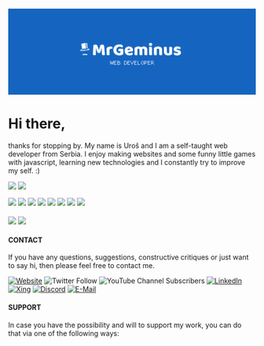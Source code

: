 ![MrGeminus Banner](https://github.com/MrGeminus/MrGeminus/blob/main/MrGeminusGitHubBanner.svg)
# Hi there,


thanks for stopping by. My name is Uroš and I am a self-taught web developer from Serbia. I enjoy making websites and some funny little games with javascript,
learning new technologies and I constantly try to improve my self. :)

<img height="175px" src="https://github-readme-stats.vercel.app/api?username=mrgeminus&show_icons=true&theme=tokyonight&include_all_commits=true&count_private=true&border_radius=0&hide_border=true"/> <img height="175px" src="https://github-readme-stats.vercel.app/api/top-langs/?username=mrgeminus&layout=compact&langs_count=9&border_radius=0&hide_border=true&theme=tokyonight&card_width=300"/>

<div style="display:inline_block">
<img width="50px" src='https://cdn.jsdelivr.net/gh/devicons/devicon/icons/html5/html5-plain-wordmark.svg'>
  
<img width="50px" src='https://cdn.jsdelivr.net/gh/devicons/devicon/icons/css3/css3-plain-wordmark.svg'>
  
<img width="50px" src='https://cdn.jsdelivr.net/gh/devicons/devicon/icons/sass/sass-original.svg'>  
  
<img width="50px" src='https://cdn.jsdelivr.net/gh/devicons/devicon/icons/tailwindcss/tailwindcss-plain.svg'>
  
<img width="50px" src='https://cdn.jsdelivr.net/gh/devicons/devicon/icons/javascript/javascript-original.svg'>
  
<img width="50px" src='https://cdn.jsdelivr.net/gh/devicons/devicon/icons/typescript/typescript-original.svg'>
  
<img width="50px" src='https://cdn.jsdelivr.net/gh/devicons/devicon/icons/vuejs/vuejs-original.svg'>
  
<img width="50px" src='https://cdn.jsdelivr.net/gh/devicons/devicon/icons/php/php-original.svg'>
</div>

####
<a href="https://github.com/MrGeminus/todo-app-main"><img height="143px" src='https://github-readme-stats.vercel.app/api/pin/?username=mrgeminus&repo=todo-app-main&theme=tokyonight&hide_border=true'/></a>
<a href="https://github.com/MrGeminus/calculator-app-main"><img height="143px" src='https://github-readme-stats.vercel.app/api/pin/?username=mrgeminus&repo=calculator-app-main&theme=tokyonight&hide_border=true'/></a>

#### CONTACT

If you have any questions, suggestions, constructive critiques or just want to say hi, then please feel free to contact me.

[![Website](https://img.shields.io/badge/-www.mrgeminus.com-%231565C0?style=for-the-badge)](https://mrgeminus.com)
![Twitter Follow](https://img.shields.io/twitter/follow/MrGeminus?color=%231565C0&label=%40MrGeminus&logo=twitter&logoColor=white&style=for-the-badge)
![YouTube Channel Subscribers](https://img.shields.io/youtube/channel/subscribers/UC4QYa0Pb5OCidee70BWbtAA?color=1565C0&label=MrGeminus&logo=youtube&style=for-the-badge)
[![LinkedIn](https://img.shields.io/badge/-LinkedIn-%231565C0?style=for-the-badge&logo=linkedin&logoColor=white)](https://www.linkedin.com/in/mrgeminus/)
[![Xing](https://img.shields.io/badge/-Xing-%231565C0?style=for-the-badge&logo=xing&logoColor=white)](https://www.xing.com/profile/Uros_Tomic3/cv)
[![Discord](https://img.shields.io/badge/-Discord-%231565C0?style=for-the-badge&logo=discord&logoColor=white)]()
[![E-Mail](https://img.shields.io/badge/-EMail-%231565C0?style=for-the-badge&logo=gmail&logoColor=white)]()


#### SUPPORT

In case you have the possibility and will to support my work, you can do that via one of the following ways:
